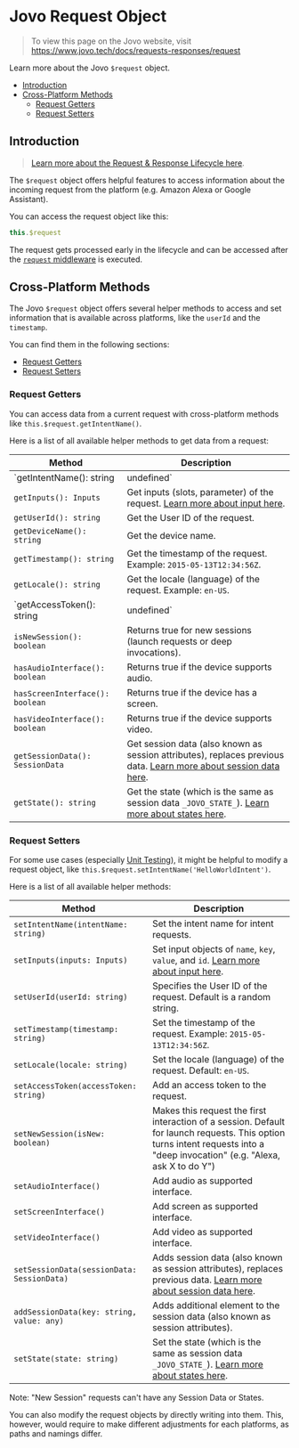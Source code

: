# Jovo Request Object

> To view this page on the Jovo website, visit https://www.jovo.tech/docs/requests-responses/request

Learn more about the Jovo `$request` object.

* [Introduction](#introduction)
* [Cross-Platform Methods](#cross-platform-methods)
   * [Request Getters](#request-getters)
   * [Request Setters](#request-setters)

## Introduction

> [Learn more about the Request & Response Lifecycle here](./README.md '../').

The `$request` object offers helpful features to access information about the incoming request from the platform (e.g. Amazon Alexa or Google Assistant).

You can access the request object like this:

```javascript
this.$request
```

The request gets processed early in the lifecycle and can be accessed after the [`request` middleware](../../advanced-concepts/architecture.md '../architecture') is executed.


## Cross-Platform Methods

The Jovo `$request` object offers several helper methods to access and set information that is available across platforms, like the `userId` and the `timestamp`.

You can find them in the following sections:
* [Request Getters](#request-getters)
* [Request Setters](#request-setters)

### Request Getters

You can access data from a current request with cross-platform methods like `this.$request.getIntentName()`.

Here is a list of all available helper methods to get data from a request:

| Method        | Description        |
| ------------- |-------------|
| `getIntentName(): string | undefined` | Get the intent name for intent requests. `undefined` for launch requests. |
| `getInputs(): Inputs` | Get inputs (slots, parameter) of the request. [Learn more about input here](../routing/input.md '../routing/input'). |
| `getUserId(): string` | Get the User ID of the request. |
|`getDeviceName(): string`| Get the device name.|
| `getTimestamp(): string` | Get the timestamp of the request. Example: `2015-05-13T12:34:56Z`. |
| `getLocale(): string` | Get the locale (language) of the request. Example: `en-US`. |
| `getAccessToken(): string | undefined` | Get an access token to the request. |
| `isNewSession(): boolean` | Returns true for new sessions (launch requests or deep invocations). |
| `hasAudioInterface(): boolean` | Returns true if the device supports audio. |
| `hasScreenInterface(): boolean` | Returns true if the device has a screen. |
| `hasVideoInterface(): boolean` | Returns true if the device supports video. |
| `getSessionData(): SessionData` | Get session data (also known as session attributes), replaces previous data. [Learn more about session data here](../data#session-data '../data#session-data'). |
| `getState(): string` | Get the state (which is the same as session data `_JOVO_STATE_`). [Learn more about states here](../routing/states.md '../routing/states'). |

### Request Setters

For some use cases (especially [Unit Testing](../../workflows/unit-testing.md '../unit-testing')), it might be helpful to modify a request object, like `this.$request.setIntentName('HelloWorldIntent')`.

Here is a list of all available helper methods:

| Method        | Description        |
| ------------- |-------------|
| `setIntentName(intentName: string)` | Set the intent name for intent requests. |
| `setInputs(inputs: Inputs)` | Set input objects of `name`, `key`, `value`, and `id`. [Learn more about input here](../routing/input.md '../routing/input'). |
| `setUserId(userId: string)` | Specifies the User ID of the request. Default is a random string. |
| `setTimestamp(timestamp: string)` | Set the timestamp of the request. Example: `2015-05-13T12:34:56Z`. |
| `setLocale(locale: string)` | Set the locale (language) of the request. Default: `en-US`. |
| `setAccessToken(accessToken: string)` | Add an access token to the request.  |
| `setNewSession(isNew: boolean)` | Makes this request the first interaction of a session. Default for launch requests. This option turns intent requests into a "deep invocation" (e.g. "Alexa, ask X to do Y") |
| `setAudioInterface()` | Add audio as supported interface. |
| `setScreenInterface()` | Add screen as supported interface. |
| `setVideoInterface()` | Add video as supported interface. |
| `setSessionData(sessionData: SessionData)` | Adds session data (also known as session attributes), replaces previous data. [Learn more about session data here](../data#session-data '../data#session-data'). |
| `addSessionData(key: string, value: any)` | Adds additional element to the session data (also known as session attributes). |
| `setState(state: string)` | Set the state (which is the same as session data `_JOVO_STATE_`). [Learn more about states here](../routing/states.md '../routing/states').  |

Note: "New Session" requests can't have any Session Data or States.

You can also modify the request objects by directly writing into them. This, however, would require to make different adjustments for each platforms, as paths and namings differ.

<!--[metadata]: {"description": "Learn more about the Jovo $request object.",
		        "route": "requests-responses/request"}-->
